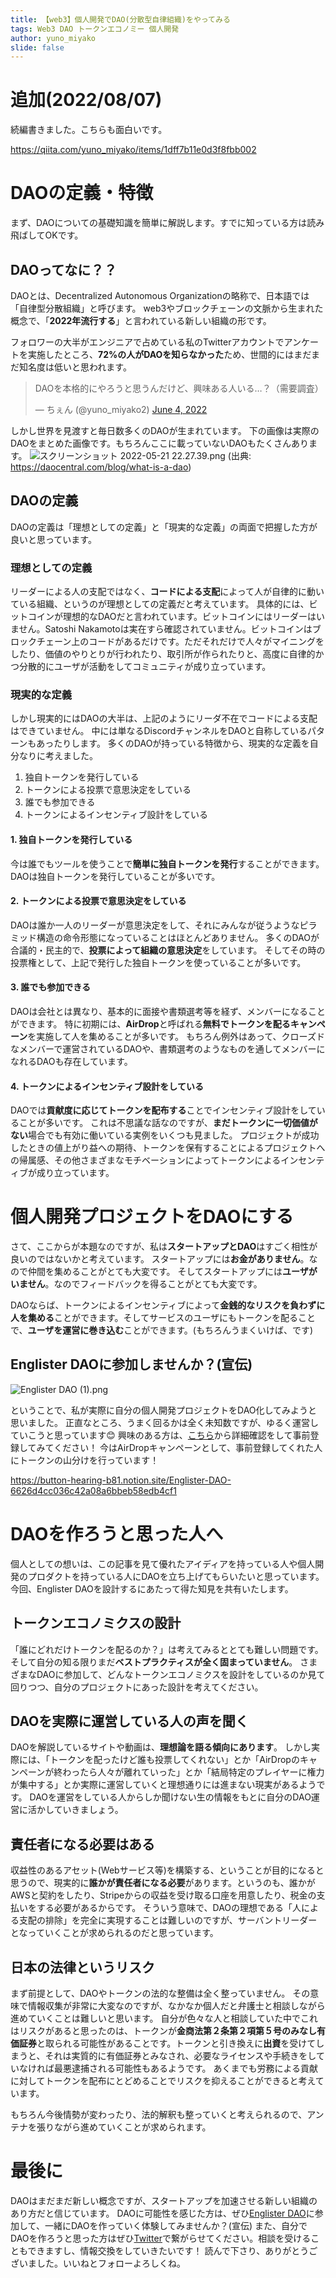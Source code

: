 ```yaml
---
title: 【web3】個人開発でDAO(分散型自律組織)をやってみる
tags: Web3 DAO トークンエコノミー 個人開発
author: yuno_miyako
slide: false
---
```

# 追加(2022/08/07)
続編書きました。こちらも面白いです。

https://qiita.com/yuno_miyako/items/1dff7b11e0d3f8fbb002

# DAOの定義・特徴
まず、DAOについての基礎知識を簡単に解説します。すでに知っている方は読み飛ばしてOKです。

## DAOってなに？？
DAOとは、Decentralized Autonomous Organizationの略称で、日本語では「自律型分散組織」と呼びます。
web3やブロックチェーンの文脈から生まれた概念で、「**2022年流行する**」と言われている新しい組織の形です。

フォロワーの大半がエンジニアで占めている私のTwitterアカウントでアンケートを実施したところ、**72%の人がDAOを知らなかった**ため、世間的にはまだまだ知名度は低いと思われます。

<blockquote class="twitter-tweet"><p lang="ja" dir="ltr">DAOを本格的にやろうと思うんだけど、興味ある人いる…？（需要調査）</p>&mdash; ちぇん (@yuno_miyako2) <a href="https://twitter.com/yuno_miyako2/status/1532963327260753926?ref_src=twsrc%5Etfw">June 4, 2022</a></blockquote> <script async src="https://platform.twitter.com/widgets.js" charset="utf-8"></script>


しかし世界を見渡すと毎日数多くのDAOが生まれています。
下の画像は実際のDAOをまとめた画像です。もちろんここに載っていないDAOもたくさんあります。
![スクリーンショット 2022-05-21 22.27.39.png](https://daocentral.com/_next/image?url=%2Fblog%2Fwhat-is-a-dao.png&w=3840&q=75)
(出典: https://daocentral.com/blog/what-is-a-dao)


## DAOの定義
DAOの定義は「理想としての定義」と「現実的な定義」の両面で把握した方が良いと思っています。

### 理想としての定義
リーダーによる人の支配ではなく、**コードによる支配**によって人が自律的に動いている組織、というのが理想としての定義だと考えています。
具体的には、ビットコインが理想的なDAOだと言われています。ビットコインにはリーダーはいません。Satoshi Nakamotoは実在すら確認されていません。ビットコインはブロックチェーン上のコードがあるだけです。ただそれだけで人々がマイニングをしたり、価値のやりとりが行われたり、取引所が作られたりと、高度に自律的かつ分散的にユーザが活動をしてコミュニティが成り立っています。

### 現実的な定義
しかし現実的にはDAOの大半は、上記のようにリーダ不在でコードによる支配はできていません。
中には単なるDiscordチャンネルをDAOと自称しているパターンもあったりします。
多くのDAOが持っている特徴から、現実的な定義を自分なりに考えました。

1. 独自トークンを発行している
2. トークンによる投票で意思決定をしている
3. 誰でも参加できる
4. トークンによるインセンティブ設計をしている

#### 1. 独自トークンを発行している
今は誰でもツールを使うことで**簡単に独自トークンを発行**することができます。
DAOは独自トークンを発行していることが多いです。

#### 2. トークンによる投票で意思決定をしている
DAOは誰か一人のリーダーが意思決定をして、それにみんなが従うようなピラミッド構造の命令形態になっていることはほとんどありません。
多くのDAOが合議的・民主的で、**投票によって組織の意思決定**をしています。
そしてその時の投票権として、上記で発行した独自トークンを使っていることが多いです。

#### 3. 誰でも参加できる
DAOは会社とは異なり、基本的に面接や書類選考等を経ず、メンバーになることができます。
特に初期には、**AirDrop**と呼ばれる**無料でトークンを配るキャンペーン**を実施して人を集めることが多いです。
もちろん例外はあって、クローズドなメンバーで運営されているDAOや、書類選考のようなものを通してメンバーになれるDAOも存在しています。

#### 4. トークンによるインセンティブ設計をしている
DAOでは**貢献度に応じてトークンを配布する**ことでインセンティブ設計をしていることが多いです。
これは不思議な話なのですが、**まだトークンに一切価値がない**場合でも有効に働いている実例をいくつも見ました。
プロジェクトが成功したときの値上がり益への期待、トークンを保有することによるプロジェクトへの帰属感、その他さまざまなモチベーションによってトークンによるインセンティブが成り立っています。

# 個人開発プロジェクトをDAOにする
さて、ここからが本題なのですが、私は**スタートアップとDAO**はすごく相性が良いのではないかと考えています。
スタートアップには**お金がありません**。なので仲間を集めることがとても大変です。
そしてスタートアップには**ユーザがいません**。なのでフィードバックを得ることがとても大変です。

DAOならば、トークンによるインセンティブによって**金銭的なリスクを負わずに人を集める**ことができます。そしてサービスのユーザにもトークンを配ることで、**ユーザを運営に巻き込む**ことができます。(もちろんうまくいけば、です)


## Englister DAOに参加しませんか？(宣伝)
![Englister DAO (1).png](https://qiita-image-store.s3.ap-northeast-1.amazonaws.com/0/234396/d9ad1724-6957-34c3-dcc1-1e03a9997d85.png)

ということで、私が実際に自分の個人開発プロジェクトをDAO化してみようと思いました。
正直なところ、うまく回るかは全く未知数ですが、ゆるく運営していこうと思っています😊
興味のある方は、[こちら](https://button-hearing-b81.notion.site/Englister-DAO-6626d4cc036c42a08a6bbeb58edb4cf1)から詳細確認をして事前登録してみてください！
今はAirDropキャンペーンとして、事前登録してくれた人にトークンの山分けを行っています！

https://button-hearing-b81.notion.site/Englister-DAO-6626d4cc036c42a08a6bbeb58edb4cf1

# DAOを作ろうと思った人へ
個人としての想いは、この記事を見て優れたアイディアを持っている人や個人開発のプロダクトを持っている人にDAOを立ち上げてもらいたいと思っています。
今回、Englister DAOを設計するにあたって得た知見を共有いたします。

## トークンエコノミクスの設計
「誰にどれだけトークンを配るのか？」は考えてみるととても難しい問題です。
そして自分の知る限りまだ**ベストプラクティスが全く固まっていません**。
さまざまなDAOに参加して、どんなトークンエコノミクスを設計をしているのか見て回りつつ、自分のプロジェクトにあった設計を考えてください。

## DAOを実際に運営している人の声を聞く
DAOを解説しているサイトや動画は、**理想論を語る傾向にあります**。
しかし実際には、「トークンを配ったけど誰も投票してくれない」とか「AirDropのキャンペーンが終わったら人々が離れていった」とか「結局特定のプレイヤーに権力が集中する」とか実際に運営していくと理想通りには進まない現実があるようです。
DAOを運営をしている人からしか聞けない生の情報をもとに自分のDAO運営に活かしていきましょう。

## 責任者になる必要はある
収益性のあるアセット(Webサービス等)を構築する、ということが目的になると思うので、現実的に**誰かが責任者になる必要**があります。というのも、誰かがAWSと契約をしたり、Stripeからの収益を受け取る口座を用意したり、税金の支払いをする必要があるからです。
そういう意味で、DAOの理想である「人による支配の排除」を完全に実現することは難しいのですが、サーバントリーダーとなっていくことが求められるのだと思っています。

## 日本の法律というリスク
まず前提として、DAOやトークンの法的な整備は全く整っていません。
その意味で情報収集が非常に大変なのですが、なかなか個人だと弁護士と相談しながら進めていくことは難しいと思います。
自分が色々な人と相談していた中でこれはリスクがあると思ったのは、トークンが**金商法第２条第２項第５号のみなし有価証券**と取られる可能性があることです。トークンと引き換えに**出資**を受けてしまうと、それは実質的に有価証券とみなされ、必要なライセンスや手続きをしていなければ最悪逮捕される可能性もあるようです。
あくまでも労務による貢献に対してトークンを配布にとどめることでリスクを抑えることができると考えています。

もちろん今後情勢が変わったり、法的解釈も整っていくと考えられるので、アンテナを張りながら進めていくことが求められます。

# 最後に
DAOはまだまだ新しい概念ですが、スタートアップを加速させる新しい組織のあり方だと信じています。
DAOに可能性を感じた方は、ぜひ[Englister DAO](https://button-hearing-b81.notion.site/Englister-DAO-6626d4cc036c42a08a6bbeb58edb4cf1)に参加して、一緒にDAOを作っていく体験してみませんか？(宣伝)
また、自分でDAOを作ろうと思った方はぜひ[Twitter](https://twitter.com/yuno_miyako2)で繋がらせてください。相談を受けることもできますし、情報交換をしていきたいです！
読んで下さり、ありがとうございました。いいねとフォローよろしくね。

